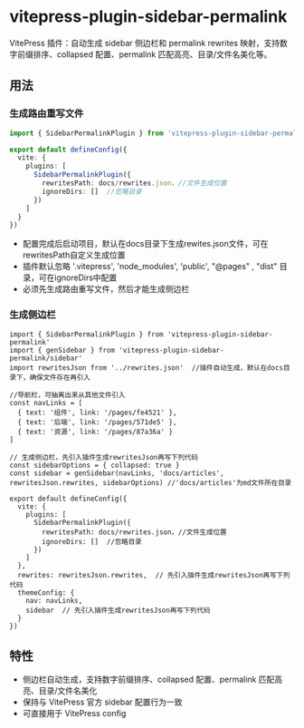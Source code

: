 # vitepress-plugin-sidebar-permalink

VitePress 插件：自动生成 sidebar 侧边栏和 permalink rewrites 映射，支持数字前缀排序、collapsed 配置、permalink 匹配高亮、目录/文件名美化等。

## 用法

### 生成路由重写文件

```ts [config.mts]
import { SidebarPermalinkPlugin } from 'vitepress-plugin-sidebar-permalink'

export default defineConfig({
  vite: {
    plugins: [
      SidebarPermalinkPlugin({
        rewritesPath: docs/rewrites.json，//文件生成位置
        ignoreDirs: []  //忽略目录
      }) 
    ]
  }
})

```

- 配置完成后启动项目，默认在docs目录下生成rewites.json文件，可在rewritesPath自定义生成位置
- 插件默认忽略 '.vitepress', 'node_modules', 'public', "@pages" , "dist" 目录，可在ignoreDirs中配置
- 必须先生成路由重写文件，然后才能生成侧边栏

### 生成侧边栏

```ts{3,13-14,25,28} [config.mts]
import { SidebarPermalinkPlugin } from 'vitepress-plugin-sidebar-permalink'
import { genSidebar } from 'vitepress-plugin-sidebar-permalink/sidebar'
import rewritesJson from '../rewrites.json'  //插件自动生成，默认在docs目录下，确保文件存在再引入

//导航栏，可抽离出来从其他文件引入
const navLinks = [
  { text: '组件', link: '/pages/fe4521' },
  { text: '后端', link: '/pages/571de5' },
  { text: '资源', link: '/pages/87a36a' }
]

// 生成侧边栏，先引入插件生成rewritesJson再写下列代码
const sidebarOptions = { collapsed: true }
const sidebar = genSidebar(navLinks, 'docs/articles', rewritesJson.rewrites, sidebarOptions) //'docs/articles'为md文件所在目录

export default defineConfig({
  vite: {
    plugins: [
      SidebarPermalinkPlugin({
        rewritesPath: docs/rewrites.json，//文件生成位置
        ignoreDirs: []  //忽略目录
      }) 
    ]
  },
  rewrites: rewritesJson.rewrites,  // 先引入插件生成rewritesJson再写下列代码
  themeConfig: {
    nav: navLinks,
    sidebar  // 先引入插件生成rewritesJson再写下列代码
  }
})

```

## 特性
- 侧边栏自动生成，支持数字前缀排序、collapsed 配置、permalink 匹配高亮、目录/文件名美化
- 保持与 VitePress 官方 sidebar 配置行为一致
- 可直接用于 VitePress config


